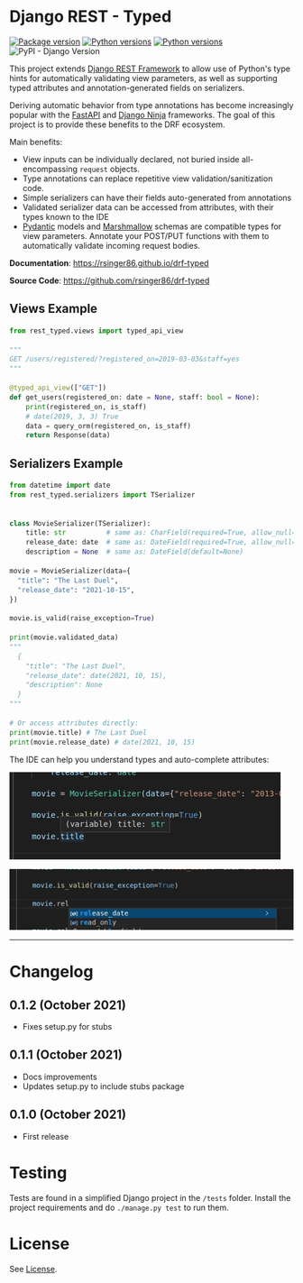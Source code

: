 # Django REST - Typed

[![Package version](https://badge.fury.io/py/drf-typed.svg)](https://pypi.python.org/pypi/drf-typed)
[![Python versions](https://img.shields.io/pypi/status/drf-typed.svg)](https://img.shields.io/pypi/status/drf-typed.svg/)
[![Python versions](https://img.shields.io/pypi/pyversions/drf-typed.svg)](https://pypi.org/project/drf-typed/)
![PyPI - Django Version](https://img.shields.io/pypi/djversions/drf-typed)

This project extends [Django REST Framework](https://www.django-rest-framework.org/) to allow use of Python's type hints for automatically validating view parameters, as well as supporting typed attributes and annotation-generated fields on serializers.

Deriving automatic behavior from type annotations has become increasingly popular with the [FastAPI](https://fastapi.tiangolo.com/) and [Django Ninja](https://django-ninja.rest-framework.com/) frameworks. The goal of this project is to provide these benefits to the DRF ecosystem.

Main benefits:

- View inputs can be individually declared, not buried inside all-encompassing `request` objects.
- Type annotations can replace repetitive view validation/sanitization code.
- Simple serializers can have their fields auto-generated from annotations
- Validated serializer data can be accessed from attributes, with their types known to the IDE
- [Pydantic](https://pydantic-docs.helpmanual.io/) models and [Marshmallow](https://marshmallow.readthedocs.io) schemas are compatible types for view parameters. Annotate your POST/PUT functions with them to automatically validate incoming request bodies.

**Documentation**: <a href="https://rsinger86.github.io/drf-typed/" target="_blank">https://rsinger86.github.io/drf-typed</a>

**Source Code**: <a href="https://github.com/rsinger86/drf-typed/" target="_blank">https://github.com/rsinger86/drf-typed</a>

## Views Example

```python
from rest_typed.views import typed_api_view

"""
GET /users/registered/?registered_on=2019-03-03&staff=yes
"""

@typed_api_view(["GET"])
def get_users(registered_on: date = None, staff: bool = None):
    print(registered_on, is_staff)
    # date(2019, 3, 3) True
    data = query_orm(registered_on, is_staff)
    return Response(data)
```

## Serializers Example

```python
from datetime import date
from rest_typed.serializers import TSerializer


class MovieSerializer(TSerializer):
    title: str          # same as: CharField(required=True, allow_null=False)
    release_date: date  # same as: DateField(required=True, allow_null=False)
    description = None  # same as: DateField(default=None)

movie = MovieSerializer(data={
  "title": "The Last Duel",
  "release_date": "2021-10-15",
})

movie.is_valid(raise_exception=True)

print(movie.validated_data)
"""
  {
    "title": "The Last Duel",
    "release_date": date(2021, 10, 15),
    "description": None
  }
"""

# Or access attributes directly:
print(movie.title) # The Last Duel
print(movie.release_date) # date(2021, 10, 15)
```

The IDE can help you understand types and auto-complete attributes:

![Type Annotation](docs/images/attribute-str-type-hint.jpg)

![Type Annotation](docs/images/attribute-date-auto-complete.jpg)

---

# Changelog

## 0.1.2 (October 2021)

- Fixes setup.py for stubs

## 0.1.1 (October 2021)

- Docs improvements
- Updates setup.py to include stubs package

## 0.1.0 (October 2021)

- First release

# Testing

Tests are found in a simplified Django project in the `/tests` folder. Install the project requirements and do `./manage.py test` to run them.

# License

See [License](LICENSE.md).
